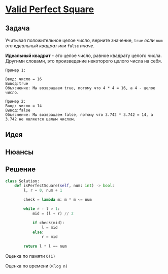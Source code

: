 # [Valid Perfect Square](https://leetcode.com/problems/valid-perfect-square/)
## Задача
Учитывая положительное целое число, верните значение, `true` _если_ `num` _это идеальный квадрат или_ `false` _иначе_.

**Идеальный квадрат** - это целое число, равное квадрату целого числа. Другими словами, это произведение некоторого целого числа на себя.
```
Пример 1:

Ввод: число = 16 
Вывод:true 
Объяснение: Мы возвращаем true, потому что 4 * 4 = 16, а 4 - целое число.

Пример 2:
Ввод: число = 14 
Вывод:false 
Объяснение: Мы возвращаем false, потому что 3.742 * 3.742 = 14, а 3.742 не является целым числом.
```
## Идея
## Нюансы
## Решение
```python
class Solution:
    def isPerfectSquare(self, num: int) -> bool:
        l, r = 0, num + 1

        check = lambda m: m * m <= num

        while r - l > 1:
            mid = (l + r) // 2

            if check(mid):
                l = mid
            else:
                r = mid
            
        return l * l == num
```
Оценка по памяти `O(1)`

Оценка по времени `O(log n)`
